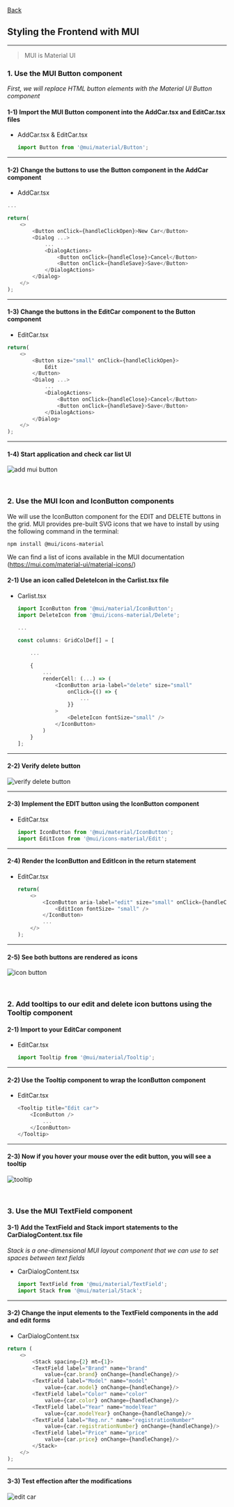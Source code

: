 [Back](README.md)

## Styling the Frontend with MUI

<hr>


> MUI is Material UI

### 1. Use the MUI Button component

_First, we will replace HTML button elements with the Material UI Button component_


#### 1-1) Import the MUI Button component into the AddCar.tsx and EditCar.tsx files
- AddCar.tsx & EditCar.tsx
    ```typescript
    import Button from '@mui/material/Button';
    ```

<hr>

#### 1-2) Change the buttons to use the Button component in the AddCar component

- AddCar.tsx
```typescript
...

return(
    <>
        <Button onClick={handleClickOpen}>New Car</Button>
        <Dialog ...>
            ...
            <DialogActions>
                <Button onClick={handleClose}>Cancel</Button>
                <Button onClick={handleSave}>Save</Button>
            </DialogActions>
        </Dialog>
    </>
);
```

<hr>


#### 1-3) Change the buttons in the EditCar component to the Button component

- EditCar.tsx
```typescript
return(
    <>
        <Button size="small" onClick={handleClickOpen}>
            Edit
        </Button>
        <Dialog ...>
            ...
            <DialogActions>
                <Button onClick={handleClose}>Cancel</Button>
                <Button onClick={handleSave}>Save</Button>
            </DialogActions>
        </Dialog>
    </>
);
```

<hr>

#### 1-4) Start application and check car list UI

![add mui button](https://github.com/Elliot518/mcp-oss-tech/blob/main/frontend/react/add_mui.png?raw=true)


&nbsp;

### 2. Use the MUI Icon and IconButton components

We will use the IconButton component for the EDIT and DELETE buttons in the 
grid. MUI provides pre-built SVG icons that we have to install by using the following command in the terminal:
```shell
npm install @mui/icons-material
```

We can find a list of icons available in the MUI documentation (https://mui.com/material-ui/material-icons/)

#### 2-1) Use an icon called DeleteIcon in the Carlist.tsx file
- Carlist.tsx
    ```typescript
    import IconButton from '@mui/material/IconButton';
    import DeleteIcon from '@mui/icons-material/Delete';

    ...

    const columns: GridColDef[] = [
        
        ...

        {
            ...
            renderCell: (...) => (
                <IconButton aria-label="delete" size="small"
                    onClick={() => {
                        ...
                    }}
                >
                    <DeleteIcon fontSize="small" />
                </IconButton>        
            )
        }
    ];
    ```
<hr>

#### 2-2) Verify delete button

![verify delete button](https://github.com/Elliot518/mcp-oss-tech/blob/main/frontend/react/mui_delete.png?raw=true)


<hr>

#### 2-3) Implement the EDIT button using the IconButton component

- EditCar.tsx
    ```typescript
    import IconButton from '@mui/material/IconButton';
    import EditIcon from '@mui/icons-material/Edit';
    ```

<hr>

#### 2-4) Render the IconButton and EditIcon in the return statement

- EditCar.tsx
    ```typescript
    return(
        <>
            <IconButton aria-label="edit" size="small" onClick={handleClickOpen}>
                <EditIcon fontSize= "small" />
            </IconButton>      
            ...
        </>
    );
    ```

<hr>

#### 2-5) See both buttons are rendered as icons

![icon button](https://github.com/Elliot518/mcp-oss-tech/blob/main/frontend/react/icon_buttons.png?raw=true)

&nbsp;


### 2. Add tooltips to our edit and delete icon buttons using the Tooltip component

#### 2-1) Import to your EditCar component

- EditCar.tsx
    ```typescript
    import Tooltip from '@mui/material/Tooltip';
    ```
<hr>

#### 2-2) Use the Tooltip component to wrap the IconButton component

- EditCar.tsx
    ```typescript
    <Tooltip title="Edit car">
        <IconButton />
            ...
        </IconButton>
    </Tooltip>
    ```
<hr>


#### 2-3) Now if you hover your mouse over the edit button, you will see a tooltip

![tooltip](https://github.com/Elliot518/mcp-oss-tech/blob/main/frontend/react/tooltip.png?raw=true)

&nbsp;


### 3. Use the MUI TextField component

#### 3-1) Add the TextField and Stack import statements to the CarDialogContent.tsx file

_Stack is a one-dimensional MUI layout component that we can use to set spaces between text fields_

- CarDialogContent.tsx
    ```typescript
    import TextField from '@mui/material/TextField';
    import Stack from '@mui/material/Stack';
    ```

<hr>

#### 3-2) Change the input elements to the TextField components in the add and edit forms

- CarDialogContent.tsx
```typescript
return (
    <>
        <Stack spacing={2} mt={1}>
        <TextField label="Brand" name="brand"
            value={car.brand} onChange={handleChange}/>
        <TextField label="Model" name="model"
            value={car.model} onChange={handleChange}/>
        <TextField label="Color" name="color"
            value={car.color} onChange={handleChange}/>
        <TextField label="Year" name="modelYear"
            value={car.modelYear} onChange={handleChange}/>
        <TextField label="Reg.nr." name="registrationNumber"
            value={car.registrationNumber} onChange={handleChange}/>
        <TextField label="Price" name="price"
            value={car.price} onChange={handleChange}/>
        </Stack>  
    </>
);
```

<hr>

#### 3-3) Test effection after the modifications

![edit car](https://github.com/Elliot518/mcp-oss-tech/blob/main/frontend/react/stack_field.png?raw=true)
